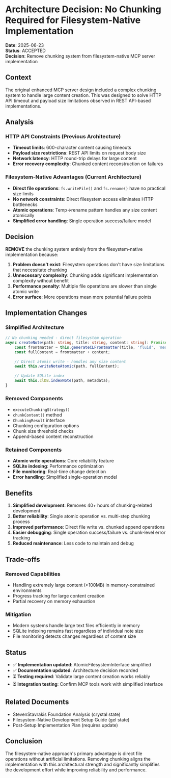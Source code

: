 # Architecture Decision: No Chunking Required for Filesystem-Native Implementation

**Date**: 2025-06-23  
**Status**: ACCEPTED  
**Decision**: Remove chunking system from filesystem-native MCP server implementation  

## Context

The original enhanced MCP server design included a complex chunking system to handle large content creation. This was designed to solve HTTP API timeout and payload size limitations observed in REST API-based implementations.

## Analysis

### HTTP API Constraints (Previous Architecture)
- **Timeout limits**: 600-character content causing timeouts
- **Payload size restrictions**: REST API limits on request body size  
- **Network latency**: HTTP round-trip delays for large content
- **Error recovery complexity**: Chunked content reconstruction on failures

### Filesystem-Native Advantages (Current Architecture)
- **Direct file operations**: `fs.writeFile()` and `fs.rename()` have no practical size limits
- **No network constraints**: Direct filesystem access eliminates HTTP bottlenecks
- **Atomic operations**: Temp->rename pattern handles any size content atomically
- **Simplified error handling**: Single operation success/failure model

## Decision

**REMOVE** the chunking system entirely from the filesystem-native implementation because:

1. **Problem doesn't exist**: Filesystem operations don't have size limitations that necessitate chunking
2. **Unnecessary complexity**: Chunking adds significant implementation complexity without benefit
3. **Performance penalty**: Multiple file operations are slower than single atomic write
4. **Error surface**: More operations mean more potential failure points

## Implementation Changes

### Simplified Architecture
```typescript
// No chunking needed - direct filesystem operation
async createNote(path: string, title: string, content: string): Promise<void> {
    const frontmatter = this.generateCLFrontmatter(title, 'fluid', 'medium');
    const fullContent = frontmatter + content;
    
    // Direct atomic write - handles any size content
    await this.writeNoteAtomic(path, fullContent);
    
    // Update SQLite index
    await this.clDB.indexNote(path, metadata);
}
```

### Removed Components
- `executeChunkingStrategy()`
- `chunkContent()` method
- `ChunkingResult` interface
- Chunking configuration options
- Chunk size threshold checks
- Append-based content reconstruction

### Retained Components
- **Atomic write operations**: Core reliability feature
- **SQLite indexing**: Performance optimization
- **File monitoring**: Real-time change detection
- **Error handling**: Simplified single-operation model

## Benefits

1. **Simplified development**: Removes 40+ hours of chunking-related development
2. **Better reliability**: Single atomic operation vs. multi-step chunking process
3. **Improved performance**: Direct file write vs. chunked append operations
4. **Easier debugging**: Single operation success/failure vs. chunk-level error tracking
5. **Reduced maintenance**: Less code to maintain and debug

## Trade-offs

### Removed Capabilities
- Handling extremely large content (>100MB) in memory-constrained environments
- Progress tracking for large content creation
- Partial recovery on memory exhaustion

### Mitigation
- Modern systems handle large text files efficiently in memory
- SQLite indexing remains fast regardless of individual note size
- File monitoring detects changes regardless of content size

## Status

- ✅ **Implementation updated**: AtomicFilesystemInterface simplified
- ✅ **Documentation updated**: Architecture decision recorded
- ⏳ **Testing required**: Validate large content creation works reliably
- ⏳ **Integration testing**: Confirm MCP tools work with simplified interface

## Related Documents

- StevenStavrakis Foundation Analysis (crystal state)
- Filesystem-Native Development Setup Guide (gel state)
- Post-Setup Implementation Plan (requires update)

## Conclusion

The filesystem-native approach's primary advantage is direct file operations without artificial limitations. Removing chunking aligns the implementation with this architectural strength and significantly simplifies the development effort while improving reliability and performance.
